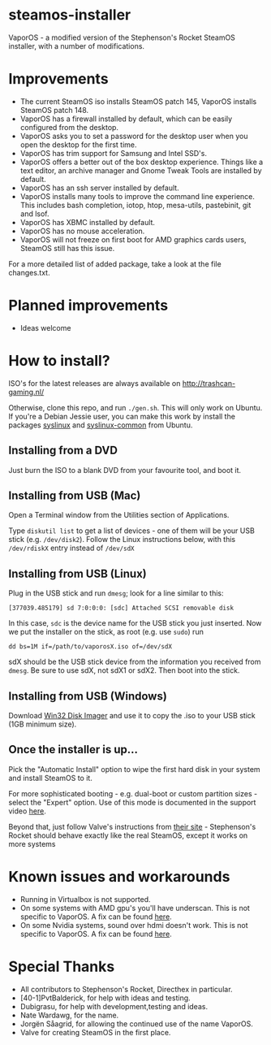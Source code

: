 # steamos-installer

 VaporOS - a modified version of the Stephenson's Rocket SteamOS installer, with a number of modifications.
 
# Improvements

- The current SteamOS iso installs SteamOS patch 145, VaporOS installs SteamOS patch 148.
- VaporOS has a firewall installed by default, which can be easily configured from the desktop.
- VaporOS asks you to set a password for the desktop user when you open the desktop for the first time.
- VaporOS has trim support for Samsung and Intel SSD's.
- VaporOS offers a better out of the box desktop experience. Things like a text editor, an archive manager and Gnome Tweak Tools are installed by default.
- VaporOS has an ssh server installed by default.
- VaporOS installs many tools to improve the command line experience. This includes bash completion, iotop, htop, mesa-utils, pastebinit, git and lsof. 
- VaporOS has XBMC installed by default.
- VaporOS has no mouse acceleration.
- VaporOS will not freeze on first boot for AMD graphics cards users, SteamOS still has this issue.

For a more detailed list of added package, take a look at the file changes.txt.

# Planned improvements

- Ideas welcome 

# How to install?

ISO's for the latest releases are always available on http://trashcan-gaming.nl/

Otherwise, clone this repo, and run `./gen.sh`. This will only work on Ubuntu. If you're a Debian Jessie user, you can make this work by install the packages [syslinux](http://packages.ubuntu.com/utopic/syslinux) and [syslinux-common](http://packages.ubuntu.com/utopic/syslinux-common) from Ubuntu.

## Installing from a DVD

Just burn the ISO to a blank DVD from your favourite tool, and boot it.

## Installing from USB (Mac)

Open a Terminal window from the Utilities section of Applications.

Type `diskutil list` to get a list of devices - one of them will be your USB stick (e.g. `/dev/disk2`). Follow the Linux instructions below, with this `/dev/rdiskX` entry instead of `/dev/sdX`

## Installing from USB (Linux)

Plug in the USB stick and run `dmesg`; look for a line similar to this:

    [377039.485179] sd 7:0:0:0: [sdc] Attached SCSI removable disk

In this case, `sdc` is the device name for the USB stick you just inserted. Now we put the installer on the stick, as root (e.g. use `sudo`) run 

    dd bs=1M if=/path/to/vaporosX.iso of=/dev/sdX 
    
sdX should be the USB stick device from the information you received from `dmesg`. Be sure to use sdX, not sdX1 or sdX2. Then boot into the stick.

## Installing from USB (Windows)

Download [Win32 Disk Imager](http://sourceforge.net/projects/win32diskimager/) and use it to copy the .iso to your USB stick (1GB minimum size).

## Once the installer is up...

Pick the "Automatic Install" option to wipe the first hard disk in your system and install SteamOS to it.

For more sophisticated booting - e.g. dual-boot or custom partition sizes - select the "Expert" option. Use of this mode is documented in the support video [here](https://www.youtube.com/watch?v=3MjkfMs-4T4).

Beyond that, just follow Valve's instructions from [their site](http://store.steampowered.com/steamos/buildyourown) - Stephenson's Rocket should behave exactly like the real SteamOS, except it works on more systems

# Known issues and workarounds

- Running in Virtualbox is not supported.
- On some systems with AMD gpu's you'll have underscan. This is not specific to VaporOS. A fix can be found [here](http://steamcommunity.com/groups/steamuniverse/discussions/1/616187839533548192/#c626329186869925659).
- On some Nvidia systems, sound over hdmi doesn't work. This is not specific to VaporOS. A fix can be found [here](http://steamcommunity.com/groups/steamuniverse/discussions/1/35221584678322281/#c35222218678959581).

# Special Thanks

- All contributors to Stephenson's Rocket, Directhex in particular.
- [40-1]PvtBalderick, for help with ideas and testing.
- Dubigrasu, for help with development,testing and ideas.
- Nate Wardawg, for the name.
- Jorgën Såagrid, for allowing the continued use of the name VaporOS.
- Valve for creating SteamOS in the first place.
